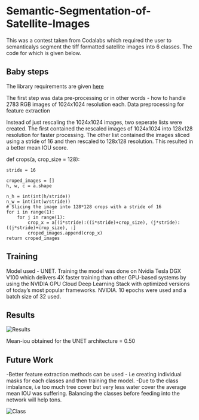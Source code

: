 # Semantic-Segmentation-of-Satellite-Images
This was a contest taken from Codalabs which required the user to semanticalys segment the tiff formatted satellite images into 6 classes. The code for which is given below.

## Baby steps

The library requirements are given [here](https://github.com/rijul10/Semantic-Segmentation-of-Satellite-Images/blob/master/requirements.txt)

The first step was data pre-processing or in other words - how to handle 2783 RGB images of 1024x1024 resolution each.
Data preprocessing for feature extraction

Instead of just rescaling the 1024x1024 images, two seperate lists were created. The first contained the rescaled images of 1024x1024 into 128x128 resolution for faster processing. The other list contained the images sliced using a stride of 16 and then rescaled to 128x128 resolution. This resulted in a better mean IOU score.

def crops(a, crop_size = 128):

    stride = 16

    croped_images = []
    h, w, c = a.shape

    n_h = int(int(h/stride))
    n_w = int(int(w/stride))
    # Slicing the image into 128*128 crops with a stride of 16
    for i in range(1):
        for j in range(1):
            crop_x = a[(i*stride):((i*stride)+crop_size), (j*stride):((j*stride)+crop_size), :]
            croped_images.append(crop_x)
    return croped_images

## Training

Model used - UNET.
Training the model was done on Nvidia Tesla DGX V100 which delivers 4X faster training than other GPU-based systems by using the NVIDIA GPU Cloud Deep Learning Stack with optimized versions of today’s most popular frameworks. NVIDIA. 10 epochs were used and a batch size of 32 used.

## Results

![Results](https://github.com/rijul10/Semantic-Segmentation-of-Satellite-Images/blob/master/Capture.PNG)

Mean-iou obtained for the UNET architecture = 0.50

## Future Work

-Better feature extraction methods can be used - i.e creating individual masks for each classes and then training the model.
-Due to the class imbalance, i.e too much tree cover but very less water cover the average mean IOU was suffering. Balancing the classes before feeding into the network will help tons.

![Class](https://github.com/rijul10/Semantic-Segmentation-of-Satellite-Images/blob/master/Capture1.PNG)
